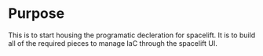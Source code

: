# Purpose
This is to start housing the programatic decleration for spacelift. It is to build
all of the required pieces to manage IaC through the spacelift UI.